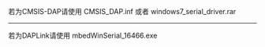 若为CMSIS-DAP请使用
CMSIS_DAP.inf 或者 windows7_serial_driver.rar

---

若为DAPLink请使用
mbedWinSerial_16466.exe
